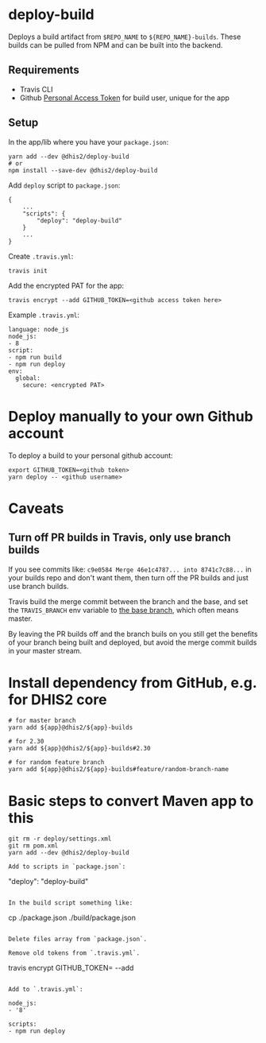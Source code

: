 # deploy-build

Deploys a build artifact from `$REPO_NAME` to `${REPO_NAME}-builds`.
These builds can be pulled from NPM and can be built into the backend.

## Requirements

- Travis CLI
- Github [Personal Access Token](https://github.com/settings/tokens) for
  build user, unique for the app

## Setup

In the app/lib where you have your `package.json`:

```
yarn add --dev @dhis2/deploy-build
# or
npm install --save-dev @dhis2/deploy-build
```

Add `deploy` script to `package.json`:

```
{
    ...
    "scripts": {
        "deploy": "deploy-build"
    }
    ...
}
```

Create `.travis.yml`:

```
travis init
```

Add the encrypted PAT for the app:

```
travis encrypt --add GITHUB_TOKEN=<github access token here>
```

Example `.travis.yml`:

```
language: node_js
node_js:
- 8
script:
- npm run build
- npm run deploy
env:
  global:
    secure: <encrypted PAT>
```

# Deploy manually to your own Github account

To deploy a build to your personal github account:

```
export GITHUB_TOKEN=<github token>
yarn deploy -- <github username>
```

# Caveats

## Turn off PR builds in Travis, only use branch builds

If you see commits like: `c9e0584 Merge 46e1c4787... into 8741c7c88...` in your builds repo and don't want them, then turn off the PR builds and just use branch builds.

Travis build the merge commit between the branch and the base, and set the `TRAVIS_BRANCH` env variable to [the base branch](https://docs.travis-ci.com/user/environment-variables#default-environment-variables), which often means master.

By leaving the PR builds off and the branch buils on you still get the benefits of your branch being built and deployed, but avoid the merge commit builds in your master stream.

# Install dependency from GitHub, e.g. for DHIS2 core

```
# for master branch
yarn add ${app}@dhis2/${app}-builds

# for 2.30
yarn add ${app}@dhis2/${app}-builds#2.30

# for random feature branch
yarn add ${app}@dhis2/${app}-builds#feature/random-branch-name
```

# Basic steps to convert Maven app to this

```
git rm -r deploy/settings.xml
git rm pom.xml
yarn add --dev @dhis2/deploy-build

Add to scripts in `package.json`:

```
"deploy": "deploy-build"
```

In the build script something like:

```
cp ./package.json ./build/package.json
```

Delete files array from `package.json`.

Remove old tokens from `.travis.yml`.

```
travis encrypt GITHUB_TOKEN=<token> --add
```

Add to `.travis.yml`:

```
    node_js:
    - '8'

    scripts:
    - npm run deploy
```
